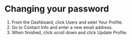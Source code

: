 # Changing your password

1. From the Dashboard, click Users and selet Your Profile.
2. Go to Contact Info and enter a new email address.
3. When finished, click scroll down and click Update Profile.




